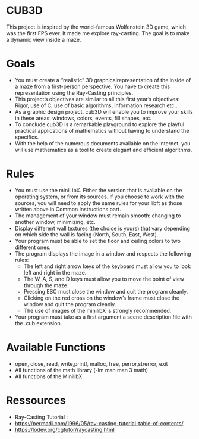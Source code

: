 # CUB3D
This project is inspired by the world-famous Wolfenstein 3D game, which was the first FPS ever. It made me explore ray-casting. The goal is to make a dynamic view inside a maze.

# Goals
- You must create a “realistic” 3D graphicalrepresentation of the inside of a maze from a first-person perspective. You have to create this representation using the Ray-Casting principles.
- This project’s objectives are similar to all this first year’s objectives: Rigor, use of C, use
of basic algorithms, information research etc..
- As a graphic design project, cub3D will enable you to improve your skills in these
areas: windows, colors, events, fill shapes, etc.
- To conclude cub3D is a remarkable playground to explore the playful practical applications of mathematics without having to understand the specifics.
- With the help of the numerous documents available on the internet, you will use
mathematics as a tool to create elegant and efficient algorithms.

# Rules
- You must use the miniLibX. Either the version that is available on the operating system, or from its sources. If you choose to work with the sources, you will need to apply the same rules for your libft as those written above in Common Instructions part.
- The management of your window must remain smooth: changing to another window, minimizing, etc.
- Display different wall textures (the choice is yours) that vary depending on which side the wall is facing (North, South, East, West).
- Your program must be able to set the floor and ceiling colors to two different ones.
- The program displays the image in a window and respects the following rules:
  - The left and right arrow keys of the keyboard must allow you to look left and right in the maze.
  - The W, A, S, and D keys must allow you to move the point of view through the maze.
  - Pressing ESC must close the window and quit the program cleanly.
  - Clicking on the red cross on the window’s frame must close the window and quit the program cleanly.
  - The use of images of the minilibX is strongly recommended.
- Your program must take as a first argument a scene description file with the .cub extension.

# Available Functions
- open, close, read, write,printf, malloc, free, perror,strerror, exit
-  All functions of the math library (-lm man man 3 math)
-  All functions of the MinilibX

# Ressources
- Ray-Casting Tutorial :
 - https://permadi.com/1996/05/ray-casting-tutorial-table-of-contents/
 - https://lodev.org/cgtutor/raycasting.html

